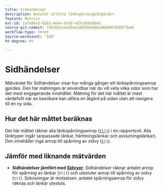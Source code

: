 ```yaml
---
title: Sidhändelser
description: Antalet utlösta länkspårningsåtgärder.
feature: Metrics
exl-id: 1afe86e3-65b3-4e4e-b436-ed7cb5da9641
source-git-commit: 7d5383e1ee3bee189d3dd48bc6b899f4108f7ba8
workflow-type: tm+mt
source-wordcount: '143'
ht-degree: 0%

---
```


# Sidhändelser

Mätvärdet för Sidhändelser visar hur många gånger ett länkspårningsanrop gjordes. Den här mätningen är användbar när du vill veta vilka sidor som har det mest engagerande innehållet. Mätning för det här måttet är mest värdefullt när en besökare kan utföra en åtgärd på sidan utan att navigera till en ny sida.

## Hur det här måttet beräknas

Det här måttet räknar alla länkspårningsanrop ([`tl()`](/help/implement/vars/functions/tl-method.md)) i en rapportsvit. Alla länktyper ingår (anpassade länkar, hämtningslänkar och avslutningslänkar). Den innehåller inga anrop till spårning av sidvy ([`t()`](/help/implement/vars/functions/t-method.md)).

## Jämför med liknande mätvärden

* **Sidhändelser jämfört med [Sidvyer](page-views.md)**: Sidhändelser räknar antalet anrop för spårning av länkar (`tl()`) och utesluter anrop till spårning av sidvy (`t()`). Sidvisningar är motsatsen. antalet spårningsanrop för sidvy räknas och länkar utesluts.
